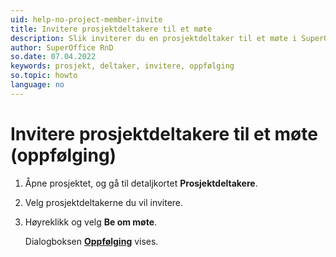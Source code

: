 ```yaml
---
uid: help-no-project-member-invite
title: Invitere prosjektdeltakere til et møte
description: Slik inviterer du en prosjektdeltaker til et møte i SuperOffice
author: SuperOffice RnD
so.date: 07.04.2022
keywords: prosjekt, deltaker, invitere, oppfølging
so.topic: howto
language: no
---
```


# Invitere prosjektdeltakere til et møte (oppfølging)

1. Åpne prosjektet, og gå til detaljkortet **Prosjektdeltakere**.
2. Velg prosjektdeltakerne du vil invitere.
3. Høyreklikk og velg **Be om møte**.

    Dialogboksen [**Oppfølging**][1] vises.

<!-- Referenced links -->
[1]: ../../../diary/learn/screen/dialog-for-followups.md
